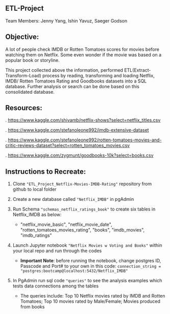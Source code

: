 ## ETL-Project
Team Members: Jenny Yang, Ishin Yavuz, Saeger Godson

## Objective:
A lot of people check IMDB or Rotten Tomatoes scores for movies before watching them on Netflix. Some even wonder if the movie was based on a popular book or storyline.

This project collected above the information, performed ETL(Extract-Transform-Load) process by reading, transforming and loading Netflix, IMDB/ Rotten Tomatoes Rating and Goodbooks datasets into a SQL database. Further analysis or search can be done based on this consolidated database. 


## Resources:
. https://www.kaggle.com/shivamb/netflix-shows?select=netflix_titles.csv

. https://www.kaggle.com/stefanoleone992/imdb-extensive-dataset

. https://www.kaggle.com/stefanoleone992/rotten-tomatoes-movies-and-critic-reviews-dataset?select=rotten_tomatoes_movies.csv

. https://www.kaggle.com/zygmunt/goodbooks-10k?select=books.csv

## Instructions to Recreate:
1. Clone `"ETL_Project_Netflix-Movies-IMDB-Rating"` repository from github to local folder

2. Create a new database called `"Netflix_IMDB"` in pgAdmin

3. Run Schema `"schemas_netflix_ratings_book"` to create six tables in Netflix_IMDB as below:
    - "netflix_movie_basic", "netflix_movie_date", "rotten_tomatoes_movies_rating", "books", "imdb_movies", "imdb_ratings" 

4. Launch Jupyter notebook `"Netflix Movies w Voting and Books"` within your local repo and run through the codes
    - **Important Note**: before running the notebook, change postgres ID, Passcode and Port# to your own in this code: `connection_string = "postgres:bootcamp@localhost:5432/Netflix_IMDB"` 

5. In PgAdmin run sql code `"queries"` to see the analysis examples which tests data connections among the tables
    - The queries include: Top 10 Netflix movies rated by IMDB and Rotten Tomatoes; Top 10 movies rated by Male/Female; Movies produced from books  








